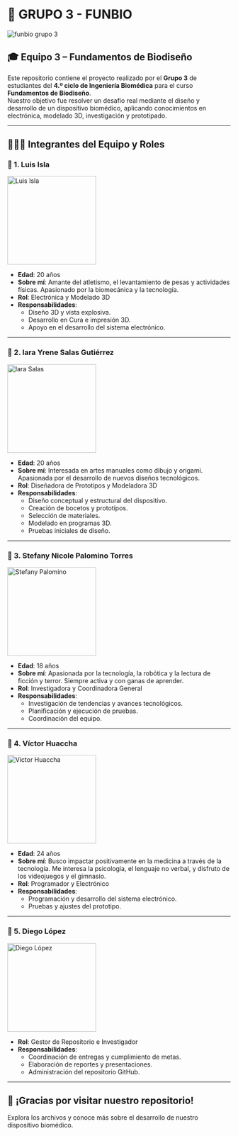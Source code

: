 # 👥 GRUPO 3 - FUNBIO

![funbio grupo 3](https://github.com/user-attachments/assets/a00fd76c-2a88-4877-ac32-5d024b8ab318)

## 🎓 Equipo 3 – Fundamentos de Biodiseño

Este repositorio contiene el proyecto realizado por el **Grupo 3** de estudiantes del **4.º ciclo de Ingeniería Biomédica** para el curso **Fundamentos de Biodiseño**.  
Nuestro objetivo fue resolver un desafío real mediante el diseño y desarrollo de un dispositivo biomédico, aplicando conocimientos en electrónica, modelado 3D, investigación y prototipado.

---

## 🧑‍🤝‍🧑 Integrantes del Equipo y Roles

### 🔹 1. **Luis Isla**
<img src="https://github.com/user-attachments/assets/ce5c1615-47f4-4c09-aa16-9407502ebd20" alt="Luis Isla" width="200"/>

- **Edad**: 20 años  
- **Sobre mí**: Amante del atletismo, el levantamiento de pesas y actividades físicas. Apasionado por la biomecánica y la tecnología.  
- **Rol**: Electrónica y Modelado 3D  
- **Responsabilidades**:
  - Diseño 3D y vista explosiva.
  - Desarrollo en Cura e impresión 3D.
  - Apoyo en el desarrollo del sistema electrónico.

---

### 🔹 2. **Iara Yrene Salas Gutiérrez**
<img src="https://i.postimg.cc/W1Kngjn9/foto-Iara.jpg" alt="Iara Salas" width="200"/>

- **Edad**: 20 años  
- **Sobre mí**: Interesada en artes manuales como dibujo y origami. Apasionada por el desarrollo de nuevos diseños tecnológicos.  
- **Rol**: Diseñadora de Prototipos y Modeladora 3D  
- **Responsabilidades**:
  - Diseño conceptual y estructural del dispositivo.
  - Creación de bocetos y prototipos.
  - Selección de materiales.
  - Modelado en programas 3D.
  - Pruebas iniciales de diseño.

---

### 🔹 3. **Stefany Nicole Palomino Torres**
<img src="https://github.com/user-attachments/assets/f10809be-5361-4d62-9bfe-be7df4688642" alt="Stefany Palomino" width="200"/>

- **Edad**: 18 años  
- **Sobre mí**: Apasionada por la tecnología, la robótica y la lectura de ficción y terror. Siempre activa y con ganas de aprender.  
- **Rol**: Investigadora y Coordinadora General  
- **Responsabilidades**:
  - Investigación de tendencias y avances tecnológicos.
  - Planificación y ejecución de pruebas.
  - Coordinación del equipo.

---

### 🔹 4. **Víctor Huaccha**
<img src="https://github.com/user-attachments/assets/cf1308d2-0398-4e5f-a7a9-f93f83815baf" alt="Víctor Huaccha" width="200"/>

- **Edad**: 24 años  
- **Sobre mí**: Busco impactar positivamente en la medicina a través de la tecnología. Me interesa la psicología, el lenguaje no verbal, y disfruto de los videojuegos y el gimnasio.  
- **Rol**: Programador y Electrónico  
- **Responsabilidades**:
  - Programación y desarrollo del sistema electrónico.
  - Pruebas y ajustes del prototipo.

---

### 🔹 5. **Diego López**
<img src="https://github.com/user-attachments/assets/744b5f03-9d1e-4f0f-beba-54d047d04c4d" alt="Diego López" width="200"/>

- **Rol**: Gestor de Repositorio e Investigador  
- **Responsabilidades**:
  - Coordinación de entregas y cumplimiento de metas.
  - Elaboración de reportes y presentaciones.
  - Administración del repositorio GitHub.

---

## 🚀 ¡Gracias por visitar nuestro repositorio!

Explora los archivos y conoce más sobre el desarrollo de nuestro dispositivo biomédico.
